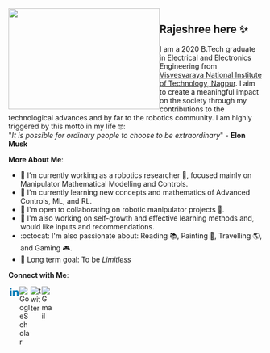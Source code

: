 
<img align="left" width="300" height="200" src="https://tenor.com/view/robot-hello-wave-hi-gif-14404937.gif">

## Rajeshree here ✨ 
I am a 2020 B.Tech graduate in Electrical and Electronics Engineering from [Visvesvaraya National Institute of Technology, Nagpur](http://vnit.ac.in/). I aim to create a meaningful impact on the society through my contributions to the technological advances and by far to the robotics community. 
I am highly triggered by this motto in my life :nerd_face::  
"*It is possible for ordinary people to choose to be extraordinary*" - **Elon Musk**

**More About Me**:

- 🔭 I’m currently working as a robotics researcher :robot:, focused mainly on Manipulator Mathematical Modelling and Controls.
- 🌱 I’m currently learning new concepts and mathematics of Advanced Controls, ML, and RL.
- 👯 I'm open to collaborating on robotic manipulator projects :mechanical_arm:.
- :cherry_blossom: I'm also working on self-growth and effective learning methods and, would like inputs and recommendations. 
- :octocat: I'm also passionate about: Reading :books:, Painting	:art:, Travelling :earth_americas:, and Gaming 	:video_game:.
- :dart: Long term goal: To be *Limitless*

**Connect with Me**:

<a target="_blank" href="https://www.linkedin.com/in/rajeshree73/">
  <img align="left" alt="LinkdeIN" width="22px" src="https://raw.githubusercontent.com/Rajeshree73/Rajeshree73/master/readme/linkedin-fill.svg" />
</a>
<a target="_blank" href="https://scholar.google.com/https://scholar.google.com/citations?user=eE7VYVoAAAAJ&hl=en">
  <img align="left" alt="GoogleScholar" width="22px" src="https://cdn.worldvectorlogo.com/logos/google-scholar.svg" />
</a>
<a target="_blank" href="https://twitter.com/FIR31415">
  <img align="left" alt="twitter" width="22px" src="https://cdn2.iconfinder.com/data/icons/social-media-2285/512/1_Twitter_colored_svg-512.png" />
</a>
<a target="_blank" href="mailto:rajeshreedeotaluvnit@gmail.com">
  <img align="left" alt="Gmail" width="22px" src="https://cdn4.iconfinder.com/data/icons/logos-brands-in-colors/48/google-gmail-512.png" />
</a>
</br>
